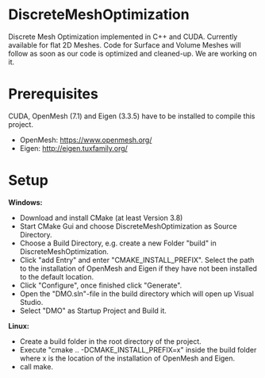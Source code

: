 # DiscreteMeshOptimization
Discrete Mesh Optimization implemented in C++ and CUDA. Currently available for flat 2D Meshes. Code for Surface and Volume Meshes will follow as soon as our code is optimized and cleaned-up. We are working on it.

# Prerequisites
CUDA, OpenMesh (7.1) and Eigen (3.3.5) have to be installed to compile this project.
- OpenMesh: https://www.openmesh.org/
- Eigen: http://eigen.tuxfamily.org/

# Setup
__Windows:__
- Download and install CMake (at least Version 3.8)
- Start CMake Gui and choose DiscreteMeshOptimization as Source Directory.
- Choose a Build Directory, e.g. create a new Folder "build" in DiscreteMeshOptimization.
- Click "add Entry" and enter "CMAKE_INSTALL_PREFIX". Select the path to the installation of OpenMesh and Eigen if they have not been installed to the default location.
- Click "Configure", once finished click "Generate".
- Open the "DMO.sln"-file in the build directory which will open up Visual Studio.
- Select "DMO" as Startup Project and Build it.

__Linux:__
- Create a build folder in the root directory of the project.
- Execute "cmake .. -DCMAKE_INSTALL_PREFIX=x" inside the build folder where x is the location of the installation of OpenMesh and Eigen.
- call make.
